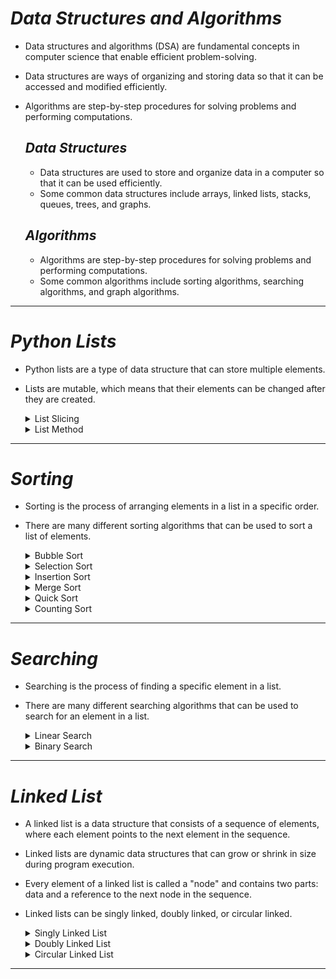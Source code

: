 # *Data Structures and Algorithms*

- Data structures and algorithms (DSA) are fundamental concepts in computer science that enable efficient problem-solving. 
- Data structures are ways of organizing and storing data so that it can be accessed and modified efficiently. 
- Algorithms are step-by-step procedures for solving problems and performing computations.

    ## *Data Structures*
    - Data structures are used to store and organize data in a computer so that it can be used efficiently.
    - Some common data structures include arrays, linked lists, stacks, queues, trees, and graphs.

    ## *Algorithms*
    - Algorithms are step-by-step procedures for solving problems and performing computations.
    - Some common algorithms include sorting algorithms, searching algorithms, and graph algorithms.
***

# *Python Lists*
- Python lists are a type of data structure that can store multiple elements.
- Lists are mutable, which means that their elements can be changed after they are created.

    <details> 
    <summary> List  Slicing </summary>

    ## *List Slicing*
    - List slicing is a way to access a subset of elements from a list.
    - List slicing uses the syntax `list[start:end:step]` to specify the start index, end index, and step size.
    - ```python
        list = [1, 2, 3, 4, 5]
        print(list[1:4]) # Output: [2, 3, 4]
      ```
    ***
    </details>

    <details> 
    <summary> List Method </summary>

    ## *List Method*
    - Python lists have many built-in methods that can be used to modify and manipulate lists.
    - Some common list methods include `append()`, `extend()`, `insert()`, `remove()`, `pop()`, `index()`, `count()`, `sort()`, and `reverse()`.

      ### *List Append*
      - The `append()` method adds an element to the end of a list.
      - ```python
          list = [1, 2, 3]
          list.append(4)
          print(list) # Output: [1, 2, 3, 4]
        ```
    
      ### *List Extend*
      - The `extend()` method adds the elements of one list to the end of another list.
      - ```python
          list1 = [1, 2, 3]
          list2 = [4, 5, 6]
          list1.extend(list2)
          print(list1) # Output: [1, 2, 3, 4, 5, 6]
        ```
      
      ### *List Pop*
      - The `pop()` method removes and returns the element at a specified index.
      - ```python
          list = [1, 2, 3, 4]
          element = list.pop(2)
          print(element) # Output: 3
          print(list) # Output: [1, 2, 4]
        ```
      
      ### *List Insert*
      - The `insert()` method inserts an element at a specified index.
      - ```python
          list = [1, 2, 3, 4]
          list.insert(2, 5)
          print(list) # Output: [1, 2, 5, 3, 4]
        ```
      
      ### *List Remove*
      - The `remove()` method removes the first occurrence of a specified element from a list.
      - ```python
          list = [1, 2, 3, 4, 3]
          list.remove(3)
          print(list) # Output: [1, 2, 4, 3]
        ```
      
      ### *List Index*
      - The `index()` method returns the index of the first occurrence of a specified element in a list.
      - ```python
          list = [1, 2, 3, 4]
          index = list.index(3)
          print(index) # Output: 2
        ```

      ### *List Count*
      - The `count()` method returns the number of occurrences of a specified element in a list.
      - ```python
          list = [1, 2, 3, 4, 3]
          count = list.count(3)
          print(count) # Output: 2
        ```
      
      ### *List Sort*
      - The `sort()` method sorts the elements of a list in ascending order.
      - ```python
          list = [3, 1, 4, 1, 5, 9, 2, 6, 5]
          list.sort()
          print(list) # Output: [1, 1, 2, 3, 4, 5, 5, 6, 9]
        ```
      
      ### *List Reverse*
      - The `reverse()` method reverses the order of the elements in a list.
      - ```python
          list = [1, 2, 3, 4]
          list.reverse()
          print(list) # Output: [4, 3, 2, 1]
        ```
***
</details>

# *Sorting*

- Sorting is the process of arranging elements in a list in a specific order.
- There are many different sorting algorithms that can be used to sort a list of elements.

  <details>
  <summary> Bubble Sort </summary>
  
  ## *Bubble Sort*
  - Bubble sort is a simple sorting algorithm that repeatedly steps through the list, compares adjacent elements, and swaps them if they are in the wrong order.
  - The algorithm continues to pass through the list until no swaps are needed, indicating that the list is sorted.
  - Bubble sort has a time complexity of O(n^2) in the worst case.
  - Bubble sort space complexity is O(1).
  - Bubble sort is not a practical sorting algorithm for large lists.
  - *[Code](Code/Sorting/Bubble_Sort.py)*
  ![alt text](images/Bubble_Sort.png)
  ![alt text](images/Bubble_Sort2.png)
  ***
  </details>
  
  <details>
  <summary> Selection Sort </summary>

  ## *Selection Sort*
  - Selection sort is a simple sorting algorithm that repeatedly selects the minimum element from an unsorted portion of the list and swaps it with the first unsorted element.
  - The algorithm divides the list into a sorted and an unsorted portion, with the sorted portion growing from left to right.
  - Selection sort has a time complexity of O(n^2) in the worst case.
  - Selection sort space complexity is O(1).
  - Selection sort is not a practical sorting algorithm for large lists.
  - *[Code](Code/Sorting/Selection_Sort.py)*
  ![alt text](images/Selection_Sort.png)
  ![alt text](images/Selection_Sort2.png)
  ***
  </details>
  
  <details>
  <summary> Insertion Sort </summary>

  ## *Insertion Sort*
  - Insertion sort is a simple sorting algorithm that works by building a sorted list one element at a time.
  - The algorithm iterates over the list, removing one element at a time and inserting it into its correct position in the sorted portion of the list.
  - Insertion sort has a time complexity of O(n^2) in the worst case.
  - Insertion sort space complexity is O(1).
  - Insertion sort is efficient for small lists or nearly sorted lists.
  - *[Code](Code/Sorting/Insertion_Sort.py)*
  ![alt text](images/Insertion_Sort.png)
  ![alt text](images/Insertion_Sort2.png)
  ***
  </details>

  <details>
  <summary> Merge Sort </summary>

  ## *Merge Sort*
  - Merge sort is a divide-and-conquer sorting algorithm that recursively divides the list into smaller sublists, sorts the sublists, and then merges them back together.
  - The algorithm uses a "merge" operation to combine two sorted sublists into a single sorted list.
  - Merge sort has a time complexity of O(n log n) in the worst case.
  - Merge sort space complexity is O(n).
  - Merge sort is a stable sorting algorithm that is efficient for large lists.
  - *[Code](Code/Sorting/Merge_Sort.py)*
  ![alt text](images/Merge_Sort.png)
  ![alt text](images/Merge_Sort2.png)
  ![alt text](images/Merge_Sort3.png)
  ![alt text](images/Merge_Sort4.png)
  - ***Working of  Code***
  ![alt text](images/Merge_Sort5.png)
  ***
  </details>

  <details>
  <summary> Quick Sort </summary>

  ## *Quick Sort*
  - Quick sort is a divide-and-conquer sorting algorithm that recursively divides the list into smaller sublists, sorts the sublists, and then combines them back together.
  - The algorithm uses a "pivot" element to partition the list into two sublists, with elements less than the pivot on one side and elements greater than the pivot on the other side.
  - Quick sort has a time complexity of O(n log n) in the average case and O(n^2) in the worst case.
  - Quick sort space complexity is O(log n).
  - Quick sort is an efficient sorting algorithm that deals with diverse data.
  - *[Code](Code/Sorting/Quick_Sort.py)*
  ![alt text](images/Quick_Sort.png)
  ![alt text](images/Quick_Sort2.png)
  ![alt text](images/Quick_Sort3.png)
  ![alt text](images/Quick_Sort4.png)
  ***
  </details>

  <details>
  <summary> Counting Sort </summary>

  ## *Counting Sort*
  - Counting sort is a non-comparison-based sorting algorithm that works by counting the number of occurrences of each element in the list.
  - The algorithm then uses this information to construct a sorted list.
  - Counting sort has a time complexity of O(n + k) in the best and average cases and O(n + k) in the worst case, where k is the range of the input.
  - Counting sort space complexity is O(n + k).
  - Counting sort is efficient for sorting lists with a small range of integers and non-negative values.
  - *[Code](Code/Sorting/Counting_Sort.py)*
  ![alt text](images/Counting_Sort.png)
  ![alt text](images/Counting_Sort2.png)
  ![alt text](images/Counting_Sort3.png)
  ***
  </details>
***
</details>

# *Searching*

- Searching is the process of finding a specific element in a list.
- There are many different searching algorithms that can be used to search for an element in a list.

  <details>
  <summary> Linear Search </summary>

  ## *Linear Search*
  - Linear search is a simple searching algorithm that sequentially checks each element in a list until the target element is found.
  - The algorithm has a time complexity of O(n) in the worst case, where n is the number of elements in the list.
  - Linear search is inefficient for large lists but works well for unsorted lists.
  - *[Code](Code/Searching/Linear_Search.py)*
  ![alt text](images/Linear_Search.png)
  ***
  </details>

  <details>
  <summary> Binary Search </summary>

  ## *Binary Search*
  - Binary search is a searching algorithm that works by repeatedly dividing the list in half and comparing the target element with the middle element.
  - The algorithm requires the list to be sorted in ascending order.
  - Binary search has a time complexity of O(log n) in the worst case, where n is the number of elements in the list.
  - Binary search is efficient for large lists and works well for sorted lists.
  - *[Code](Code/Searching/Binary_Search.py)*
  ![alt text](images/Binary_Search.png)
  ![alt text](images/Binary_Search2.png)
  ![alt text](images/Binary_Search3.png)
  ***
  </details>
***

# *Linked List*

- A linked list is a data structure that consists of a sequence of elements, where each element points to the next element in the sequence.
- Linked lists are dynamic data structures that can grow or shrink in size during program execution.
- Every element of a linked list is called a "node" and contains two parts: data and a reference to the next node in the sequence.
- Linked lists can be singly linked, doubly linked, or circular linked.

  <details>
  <summary> Singly Linked List </summary>

  ## *Singly Linked List*
  - A singly linked list is a type of linked list where each node points to the next node in the sequence.
  - The last node in the list points to a null reference.
  - Singly linked lists can be used to implement stacks, queues, and other data structures.
  - *[Code](Code/LinkedList/Singly_Linked_List.py)*
  ![alt text](images/Singly_Linked_List.png)
 

  ### *Singly Linked List Operations*
  
  - **Insertion**
    - *[Code](Code/LinkedList/Insertion_Singly_Linked_List.py)*
    <details>
    <summary> Insertion at the beginning of the list </summary>

    - Time Complexity: O(1)
      ![alt text](images/Insert_Beginning.png)
      ![alt text](images/Insert_Beginning2.png)
    </details>

    <details>
    <summary> Insertion at the end of the list </summary>

    - Time Complexity: O(n)
      ![alt text](images/Insert_End.png)
    </details>

    <details>
    <summary> Insertion at a specific position in the list </summary>

    - Time Complexity: O(n)
      ![alt text](images/Insert_Position.png)
      ![alt text](images/Insert_Position2.png)
    </details>

  - **Deletion**
    - *[Code](Code/LinkedList/Deletion_Singly_Linked_List.py)*
    <details>
    <summary> Deletion at the beginning of the list </summary>

    - Time Complexity: O(1)
      ![alt text](images/Delete_Beginning.png)
    </details>
    
    <details>
    <summary> Deletion at the end of the list </summary>

    - Time Complexity: O(n)
    </details>

    <details>
    <summary> Deletion at a specific position in the list </summary>

    - Time Complexity: O(n)
      ![alt text](images/Delete_Position.png)
    </details>
  </details>

  <details>
  <summary> Doubly Linked List </summary>

  ## *Doubly Linked List*
  - A doubly linked list is a type of linked list where each node points to both the next and previous nodes in the sequence.
  - The first node in the list points to a null reference, and the last node points to a null reference.
  - Doubly linked lists can be used to implement stacks, queues, and other data structures.
  - *[Code](Code/LinkedList/Doubly_Linked_List.py)*
  ![alt text](images/Doubly_Linked_List.png)

  ### *Doubly Linked List Operations*

  - **Insertion**
    - *[Code](Code/LinkedList/Insertion_Doubly_Linked_List.py)*
    <details>
    <summary> Insertion at the beginning of the list </summary>

    - Time Complexity: O(1)
      ![alt text](images/Insert_Beginning_Doubly.png)
      ![alt text](images/Insert_Beginning_Doubly2.png)
    </details>

    <details>
    <summary> Insertion at the end of the list </summary>

    - Time Complexity: O(n)
      ![alt text](images/Insert_End_Doubly.png)
      ![alt text](images/Insert_End_Doubly2.png)
    </details>

    <details>
    <summary> Insertion at a specific position in the list </summary>

    - Time Complexity: O(n)
      ![alt text](images/Insert_Position_Doubly.png)
      ![alt text](images/Insert_Position_Doubly2.png)
    </details>
  
  - **Deletion**
    - *[Code](Code/LinkedList/Deletion_Doubly_Linked_List.py)*
    <details>
    <summary> Deletion at the beginning of the list </summary>

    - Time Complexity: O(1)
      ![alt text](images/Delete_Beginning_Doubly.png)
    </details>

    <details>
    <summary> Deletion at the end of the list </summary>

    - Time Complexity: O(n)
      ![alt text](images/Delete_End_Doubly.png)
    </details>

    <details>
    <summary> Deletion at a specific position in the list </summary>

    - Time Complexity: O(n)
      ![alt text](images/Delete_Position_Doubly.png)
      ![alt text](images/Delete_Position_Doubly2.png)
    </details>

  </details>

  <details>
  <summary> Circular Linked List </summary>
  
  ## *Circular Linked List*
  - A circular linked list is a type of linked list where the last node points back to the first node in the sequence.
  - Circular linked lists can be used to implement circular buffers, scheduling algorithms, and other data structures.
  - *[Code](Code/LinkedList/Circular_Linked_List.py)*
  ![alt text](images/Circular_Linked_List.png)

  ### *Circular Linked List Operations*

  - **Insertion**
    - *[Code](Code/LinkedList/Insertion_Circular_Linked_List.py)*
    <details>
    <summary> Insertion at the beginning of the list </summary>

    - Time Complexity: O(1)
      ![alt text](images/Insert_Beginning_Circular.png)
    </details>

    <details>
    <summary> Insertion at the end of the list </summary>

    - Time Complexity: O(n)
      ![alt text](images/Insert_End_Circular.png)
    </details>

    <details>
    <summary> Insertion at a specific position in the list </summary>

    - Time Complexity: O(n)
      ![alt text](images/Insert_Position_Circular.png)
      ![alt text](images/Insert_Position_Circular2.png)
    </details>

  - **Deletion**
    - *[Code](Code/LinkedList/Deletion_Circular_Linked_List.py)*
    <details>
    <summary> Deletion at the beginning of the list </summary>

    - Time Complexity: O(1)
      ![alt text](images/Delete_Beginning_Circular.png)
      ![alt text](images/Delete_Beginning_Circular2.png)
    </details>

    <details>
    <summary> Deletion at the end of the list </summary>

    - Time Complexity: O(n)
      <!-- ![alt text](images/Delete_End_Circular.png) -->
    </details>

    <details>
    <summary> Deletion at a specific position in the list </summary>

    - Time Complexity: O(n)
      ![alt text](images/Delete_Position_Circular.png)
      ![alt text](images/Delete_Position_Circular2.png)
    </details>
  </details>
***
